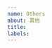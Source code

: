 ```yaml
---
name: Others
about: 其他
title:
labels:
---
```


<!--
⚠️ 如果是反馈问题，或功能建议，请选择对应的模板，这个模板只用于记录一些其他特殊问题。

1. 请确保你已经仔细阅读了 README，可能你的问题不是「问题」。
2. 请在 issues 页面搜索你的问题，很可能已被解决。

-->
